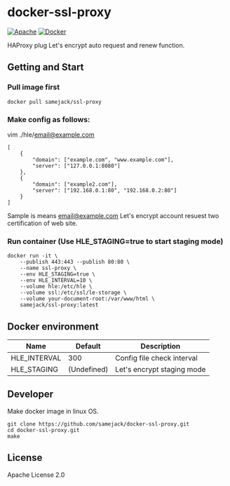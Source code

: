 # docker-ssl-proxy
[![Apache](https://img.shields.io/badge/license-APACHE-blue.svg)](http://www.apache.org/licenses/LICENSE-2.0)
[![Docker](https://img.shields.io/docker/build/samejack/ssl-proxy.svg)](https://hub.docker.com/r/samejack/ssl-proxy)

HAProxy plug Let's encrypt auto request and renew function.

## Getting and Start
### Pull image first
```
docker pull samejack/ssl-proxy
```
### Make config as follows:
vim ./hle/email@example.com
```
[
    {
        "domain": ["example.com", "www.example.com"],
        "server": ["127.0.0.1:8080"]
    },
    {
        "domain": ["example2.com"],
        "server": ["192.168.0.1:80", "192.168.0.2:80"]
    }
]
```
Sample is means email@example.com Let's encrypt account resuest two certification of web site.

### Run container (Use HLE_STAGING=true to start staging mode)
```
docker run -it \
    --publish 443:443 --publish 80:80 \
    --name ssl-proxy \
    --env HLE_STAGING=true \
    --env HLE_INTERVAL=10 \
    --volume hle:/etc/hle \
    --volume ssl:/etc/ssl/le-storage \
    --volume your-document-root:/var/www/html \
    samejack/ssl-proxy:latest
```

## Docker environment
Name  |Default|Description|
------|------|------|
HLE_INTERVAL|300|Config file check interval|
HLE_STAGING|(Undefined)|Let's encrypt staging mode|

## Developer
Make docker image in linux OS.
```
git clone https://github.com/samejack/docker-ssl-proxy.git
cd docker-ssl-proxy.git
make
```

## License
Apache License 2.0
